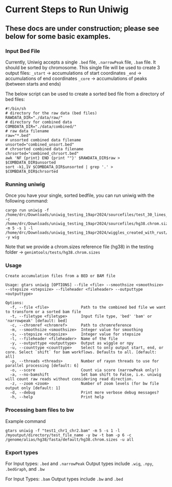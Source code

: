 # Current Steps to Run Uniwig

## These docs are under construction; please see below for some basic examples.

### Input Bed File

Currently, Uniwig accepts a single `.bed` file, `.narrowPeak` file, `.bam` file. It should be sorted by chromosome. This single file will be used to create 3 output files:
`_start` -> accumulations of start coordinates
`_end` -> accumulations of end coordinates
`_core` -> accumulations of peaks (between starts and ends)

The below script can be used to create a sorted bed file from a directory of bed files:

```shell
#!/bin/sh
# directory for the raw data (bed files)
RAWDATA_DIR="./data/raw/"
# directory for combined data
COMBDATA_DIR="./data/combined/"
# raw data filename
raw="*.bed"
# unsorted combined data filename
unsorted="combined_unsort.bed"
# chrsorted combined data filename
chrsorted="combined_chrsort.bed"
awk 'NF {print} END {print ""}' $RAWDATA_DIR$raw > $COMBDATA_DIR$unsorted
sort -k1,1V $COMBDATA_DIR$unsorted | grep '.' > $COMBDATA_DIR$chrsorted
```
### Running uniwig

Once you have your single, sorted bedfile, you can run uniwig with the following command:

```
cargo run uniwig -f /home/drc/Downloads/uniwig_testing_19apr2024/sourcefiles/test_30_lines_sorted.bed -c /home/drc/Downloads/uniwig_testing_19apr2024/sourcefiles/hg38.chrom.sizes -m 5 -s 1 -l /home/drc/Downloads/uniwig_testing_19apr2024/wiggles_created_with_rust/final_wiggles/ -y wig

```

Note that we provide a chrom.sizes reference file (hg38) in the testing folder -> `genimtools/tests/hg38.chrom.sizes`


### Usage
```
Create accumulation files from a BED or BAM file

Usage: gtars uniwig [OPTIONS] --file <file> --smoothsize <smoothsize> --stepsize <stepsize> --fileheader <fileheader> --outputtype <outputtype>

Options:
  -f, --file <file>              Path to the combined bed file we want to transform or a sorted bam file
  -t, --filetype <filetype>      Input file type, 'bed' 'bam' or 'narrowpeak' [default: bed]
  -c, --chromref <chromref>      Path to chromreference
  -m, --smoothsize <smoothsize>  Integer value for smoothing
  -s, --stepsize <stepsize>      Integer value for stepsize
  -l, --fileheader <fileheader>  Name of the file
  -y, --outputtype <outputtype>  Output as wiggle or npy
  -u, --counttype <counttype>    Select to only output start, end, or core. Select `shift` for bam workflows. Defaults to all. [default: all]
  -p, --threads <threads>        Number of rayon threads to use for parallel processing [default: 6]
  -o, --score                    Count via score (narrowPeak only!)
  -a, --no-bamshift              Set bam shift to False, i.e. uniwig will count raw reads without considering read direction.
  -z, --zoom <zoom>              Number of zoom levels (for bw file output only [default: 1]
  -d, --debug                    Print more verbose debug messages?
  -h, --help                     Print help

```

### Processing bam files to bw

Example command
```
gtars uniwig -f "test1_chr1_chr2.bam" -m 5 -s 1 -l /myoutput/directory/test_file_name -y bw -t bam -p 6 -c /genome/alias/hg38/fasta/default/hg38.chrom.sizes -u all

```


### Export types

For Input types: `.bed` and `.narrowPeak`
Output types include `.wig`, `.npy`, `.bedGraph`, and `.bw`

For Input Types: `.bam`
Output types include `.bw` and `.bed`
